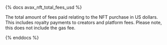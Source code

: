 {% docs avax_nft_total_fees_usd %}

The total amount of fees paid relating to the NFT purchase in US dollars. This includes royalty payments to creators and platform fees. Please note, this does not include the gas fee.

{% enddocs %}